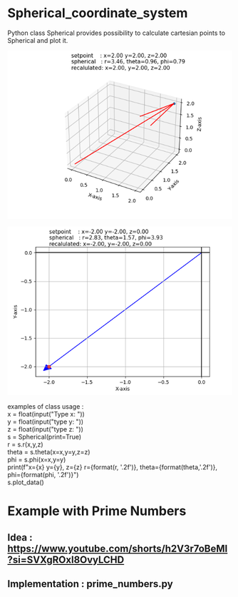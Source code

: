 # Spherical_coordinate_system
Python class Spherical provides possibility to calculate cartesian points to Spherical and plot it. 

![Alt text](./data//Figure_1.png?raw=true "3D Printed Spherical arrow")

![Alt text](./data//Figure_2.png?raw=true "Printed Spherical arrow")

examples of class usage :  
x = float(input("Type x: "))  
y = float(input("type y: "))   
z = float(input("type z: "))  
s = Spherical(print=True)  
r       = s.r(x,y,z)  
theta   = s.theta(x=x,y=y,z=z)  
phi     = s.phi(x=x,y=y)  
print(f"x={x} y={y}, z={z} r={format(r, '.2f')}, theta={format(theta,'.2f')}, phi={format(phi, '.2f')}")  
s.plot_data()  

# Example with Prime Numbers 
## Idea : https://www.youtube.com/shorts/h2V3r7oBeMI?si=SVXgROxl8OvyLCHD
## Implementation : prime_numbers.py